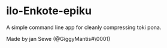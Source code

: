# ilo-Enkote-epiku
A simple command line app for cleanly compressing toki pona.

Made by jan Sewe (@GiggyMantis#\0001)
